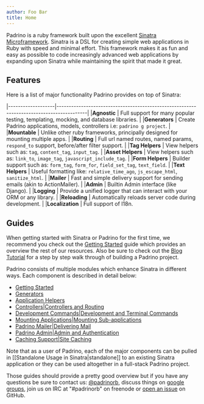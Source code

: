 ```yaml
---
author: Foo Bar
title: Home
---
```


Padrino is a ruby framework built upon the excellent [Sinatra Microframework](http://www.sinatrarb.com/). Sinatra is a
DSL for creating simple web applications in Ruby with speed and minimal effort. This framework makes it as fun and easy
as possible to code increasingly advanced web applications by expanding upon Sinatra while maintaining the spirit that
made it great.


## Features

Here is a list of major functionality Padrino provides on top of Sinatra:

|-------------------|------------------------------------------------------------------------------------------|
|**Agnostic**       | Full support for many popular testing, templating, mocking, and database libraries.      |
|**Generators**     | Create Padrino applications, models, controllers i.e: `padrino g project`.               |
|**Mountable**      | Unlike other ruby frameworks, principally designed for mounting multiple apps.           |
|**Routing**        | Full url named routes, named params, `respond_to` support, before/after filter support.  |
|**Tag Helpers**    | View helpers such as: `tag`, `content_tag`, `input_tag`.                                 |
|**Asset Helpers**  | View helpers such as: `link_to`, `image_tag`, `javascript_include_tag`.                  |
|**Form Helpers**   | Builder support such as: `form_tag`, `form_for`, `field_set_tag`, `text_field`.          |
|**Text Helpers**   | Useful formatting like: `relative_time_ago`, `js_escape_html`, `sanitize_html`.          |
|**Mailer**         | Fast and simple delivery support for sending emails (akin to ActionMailer).              |
|**Admin**          | Builtin Admin interface (like Django).                                                   |
|**Logging**        | Provide a unified logger that can interact with your ORM or any library.                 |
|**Reloading**      | Automatically reloads server code during development.                                    |
|**Localization**   | Full support of I18n.


## Guides

When getting started with Sinatra or Padrino for the first time, we recommend you check out the [Getting Started](TBD)
guide which provides an overview the rest of our resources. Also be sure to check out the [Blog Tutorial](TBD) for a step
by step walk through of building a Padrino project.


Padrino consists of multiple modules which enhance Sinatra in different ways. Each component is described in detail
below:


- [Getting Started](TBD)
- [Generators](TBD)
- [Application Helpers](TBD)
- [Controllers|Controllers and Routing](TBD)
- [Development Commands|Development and Terminal Commands](TBD)
- [Mounting Applications|Mounting Sub-applications](TBD)
- [Padrino Mailer|Delivering Mail](TBD)
- [Padrino Admin|Admin and Authentication](TBD)
- [Caching Support|Site Caching](TBD)


Note that as a user of Padrino, each of the major components can be pulled in [[Standalone Usage in Sinatra|standalone]]
to an existing Sinatra application or they can be used altogether in a full-stack Padrino project.


Those guides should provide a pretty good overview but if you have any questions be sure to contact us:
[@padrinorb](http://twitter.com/#!/padrinorb), discuss things on
[google groups](https://groups.google.com/forum/?hl=en#!forum/padrino), join us on IRC at "#padrinorb" on freenode or
[open an issue](https://github.com/padrino/padrino-framework/issues) on GitHub.

